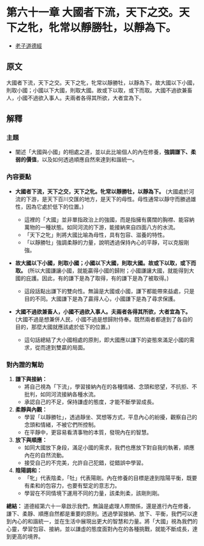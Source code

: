 # 第六十一章 大國者下流，天下之交。天下之牝，牝常以靜勝牡，以靜為下。
- [老子道德經](https://www.daodejing.org/)


## 原文
大國者下流，天下之交。天下之牝，牝常以靜勝牡，以靜為下。故大國以下小國，則取小國；小國以下大國，則取大國。故或下以取，或下而取。大國不過欲兼畜人，小國不過欲入事人。夫兩者各得其所欲，大者宜為下。

## 解釋
### 主題
- 闡述「大國與小國」的相處之道，並以此比喻個人的內在修養，**強調謙下、柔弱的價值**，以及如何透過順應自然來達到和諧統一。

### 內容要點
*   **大國者下流，天下之交，天下之牝。牝常以靜勝牡，以靜為下。** (大國處於河流的下游，是天下百川交匯的地方，是天下的母性。母性通常以靜守而勝過雄性，因為它處於低下的位置。)
    *   這裡的「大國」並非單指政治上的強國，而是指擁有廣闊的胸襟、能容納萬物的一種狀態。如同河流的下游，能接納來自四面八方的水流。
    *   「天下之牝」則將大國比喻為母性，具有包容、滋養的特性。
    *   「以靜勝牡」強調柔靜的力量，說明透過保持內心的平靜，可以克服剛強。

*   **故大國以下小國，則取小國；小國以下大國，則取大國。故或下以取，或下而取。** (所以大國謙讓小國，就能贏得小國的歸附；小國謙讓大國，就能得到大國的庇護。因此，有的謙下是為了取得，有的謙下是為了被取得。)
    *   這段話點出謙下的雙向性。無論是大國或小國，謙下都能帶來益處，只是目的不同。大國謙下是為了贏得人心，小國謙下是為了尋求保護。

*   **大國不過欲兼畜人，小國不過欲入事人。夫兩者各得其所欲，大者宜為下。** (大國不過是想兼併人民，小國不過是想歸附侍奉。既然兩者都達到了各自的目的，那麼大國就應該處於低下的位置。)
    *   這句話總結了大小國相處的原則，即大國應以謙下的姿態來滿足小國的需求，從而達到雙贏的局面。

### 對內證的幫助
1.  **謙下與接納：**
    *   將自己視為「下流」，學習接納內在的各種情緒、念頭和慾望，不抗拒、不批判，如同河流接納各種水流。
    *   承認自己的不足，保持謙虛的態度，才能不斷學習成長。
2.  **柔靜與內觀：**
    *   學習「以靜勝牡」，透過靜坐、冥想等方式，平息內心的紛擾，觀察自己的念頭和情緒，不被它們所控制。
    *   在平靜中，更容易看清事物的本質，發現內在的智慧。
3.  **放下與順應：**
    *   如同大國放下身段，滿足小國的需求，我們也應放下對自我的執著，順應內在的自然流動。
    *   接受自己的不完美，允許自己犯錯，從錯誤中學習。
4.  **陰陽調和：**
    *   「牝」代表陰柔，「牡」代表陽剛。內在修養的目標是達到陰陽平衡，既要有柔和的包容力，也要有堅定的意志力。
    *   學習在不同情境下運用不同的力量，該柔則柔，該剛則剛。

**總結：**
道德經第六十一章啟示我們，無論是處理人際關係，還是進行內在修養，謙下、柔靜、順應自然都是重要的原則。透過學習接納、放下、平衡，我們可以達到內心的和諧統一，並在生活中展現出更大的智慧和力量。將「大國」視為我們的心靈，學習包容、接納，並以謙虛的態度面對內在的各種挑戰，就能不斷成長，達到更高的境界。
